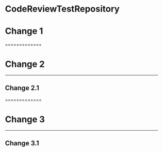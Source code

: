 
# CodeReviewTestRepository
# Change 1
=============
# Change 2
-------------
## Change 2.1
=============
# Change 3
-------------
## Change 3.1

